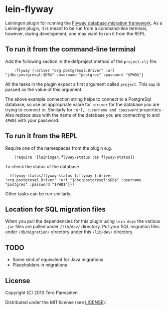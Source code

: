 # lein-flyway

Leiningen plugin for running the [Flyway database migration framework](http://code.google.com/p/flyway/).
As a Leiningen plugin, it is meant to be run from a command-line terminal, however, during development, one may want to run it from the REPL.

## To run it from the command-line terminal
Add the following section in the defproject method of the `project.clj` file:

		:flyway {:driver "org.postgresql.Driver" :url "jdbc:postgresql:$DB$" :username "postgres" :password "$PWD$"}

All the tasks in the plugin expect a first argument called `project`. This `map` is passed as the value of this argument.

The above example connection string helps to connect to a PostgreSql database, so use an appropriate value for `:driver` for the database you are trying to connect to. Similarly for `:url, :username and :password` properties. Also replace `$DB$` with the name of the database you are connecting to and `$PWD$` with your password.

## To run it from the REPL
Require one of the namespaces from the plugin e.g.

		(require '[leiningen.flyway-status :as flyway-status])

To check the status of the database

	  (flyway-status/flyway-status {:flyway {:driver "org.postgresql.Driver" :url "jdbc:postgresql:$DB$" :username "postgres" :password "$PWD$"}})

Other tasks can be run similarly.

## Location for SQL migration files
When you pull the dependencies for this plugin using `lein deps` the various `.jar` files are pulled under `/lib/dev/` directory. Put your SQL migration files under `/db/migration/` directory under this `/lib/dev/` directory.

## TODO

* Some kind of equivalent for Java migrations
* Placeholders in migrations

## License

Copyright (C) 2010 Tero Parviainen

Distributed under the MIT license (see [LICENSE](http://github.com/teropa/lein-gwt/blob/master/LICENSE)).
